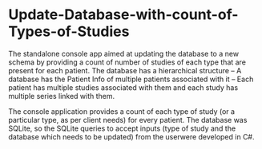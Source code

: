 # Update-Database-with-count-of-Types-of-Studies

The standalone console app aimed at updating the database to a new schema by providing a count of number of studies of each type that are present for each patient. The database has a hierarchical structure – A database has the Patient Info of multiple patients associated with it – Each patient has multiple studies associated with them and each study has multiple series linked with them. 

The console application provides a count of each type of study (or a particular type, as per client needs) for every patient. The database was SQLite, so the SQLite queries to accept inputs (type of study and the database which needs to be updated) from the userwere developed in C#.
